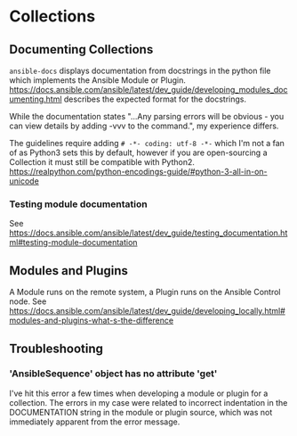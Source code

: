 # Collections

## Documenting Collections

`ansible-docs` displays documentation from docstrings in the python file which implements the Ansible Module or Plugin. https://docs.ansible.com/ansible/latest/dev_guide/developing_modules_documenting.html describes the expected format for the docstrings. 

While the documentation states "...Any parsing errors will be obvious - you can view details by adding -vvv to the command.", my experience differs. 

The guidelines require adding `# -*- coding: utf-8 -*-` which I'm not a fan of as Python3 sets this by default, however if you are open-sourcing a Collection it must still be compatible with Python2. https://realpython.com/python-encodings-guide/#python-3-all-in-on-unicode

### Testing module documentation

See https://docs.ansible.com/ansible/latest/dev_guide/testing_documentation.html#testing-module-documentation

## Modules and Plugins

A Module runs on the remote system, a Plugin runs on the Ansible Control node. See https://docs.ansible.com/ansible/latest/dev_guide/developing_locally.html#modules-and-plugins-what-s-the-difference

## Troubleshooting

### 'AnsibleSequence' object has no attribute 'get'
I've hit this error a few times when developing a module or plugin for a collection. The errors in my case were related to incorrect indentation in the DOCUMENTATION string in the module or plugin source, which was not immediately apparent from the error message.
